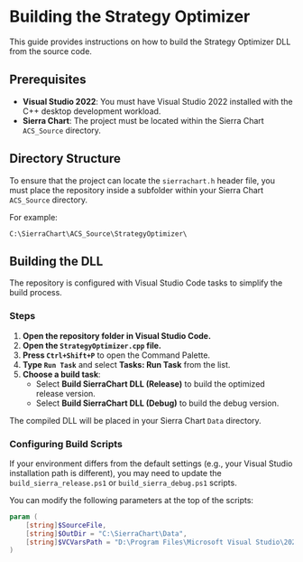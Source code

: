 # Building the Strategy Optimizer

This guide provides instructions on how to build the Strategy Optimizer DLL from the source code.

## Prerequisites

-   **Visual Studio 2022**: You must have Visual Studio 2022 installed with the C++ desktop development workload.
-   **Sierra Chart**: The project must be located within the Sierra Chart `ACS_Source` directory.

## Directory Structure

To ensure that the project can locate the `sierrachart.h` header file, you must place the repository inside a subfolder within your Sierra Chart `ACS_Source` directory.

For example:

```
C:\SierraChart\ACS_Source\StrategyOptimizer\
```

## Building the DLL

The repository is configured with Visual Studio Code tasks to simplify the build process.

### Steps

1.  **Open the repository folder in Visual Studio Code.**
2.  **Open the `StrategyOptimizer.cpp` file.**
3.  **Press `Ctrl+Shift+P`** to open the Command Palette.
4.  **Type `Run Task`** and select **Tasks: Run Task** from the list.
5.  **Choose a build task**:
    *   Select **Build SierraChart DLL (Release)** to build the optimized release version.
    *   Select **Build SierraChart DLL (Debug)** to build the debug version.

The compiled DLL will be placed in your Sierra Chart `Data` directory.

### Configuring Build Scripts

If your environment differs from the default settings (e.g., your Visual Studio installation path is different), you may need to update the `build_sierra_release.ps1` or `build_sierra_debug.ps1` scripts.

You can modify the following parameters at the top of the scripts:

```powershell
param (
    [string]$SourceFile,
    [string]$OutDir = "C:\SierraChart\Data",
    [string]$VCVarsPath = "D:\Program Files\Microsoft Visual Studio\2022\Community\VC\Auxiliary\Build\vcvarsall.bat"
)